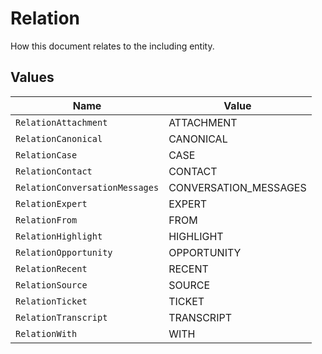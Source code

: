 # Relation

How this document relates to the including entity.


## Values

| Name                           | Value                          |
| ------------------------------ | ------------------------------ |
| `RelationAttachment`           | ATTACHMENT                     |
| `RelationCanonical`            | CANONICAL                      |
| `RelationCase`                 | CASE                           |
| `RelationContact`              | CONTACT                        |
| `RelationConversationMessages` | CONVERSATION_MESSAGES          |
| `RelationExpert`               | EXPERT                         |
| `RelationFrom`                 | FROM                           |
| `RelationHighlight`            | HIGHLIGHT                      |
| `RelationOpportunity`          | OPPORTUNITY                    |
| `RelationRecent`               | RECENT                         |
| `RelationSource`               | SOURCE                         |
| `RelationTicket`               | TICKET                         |
| `RelationTranscript`           | TRANSCRIPT                     |
| `RelationWith`                 | WITH                           |